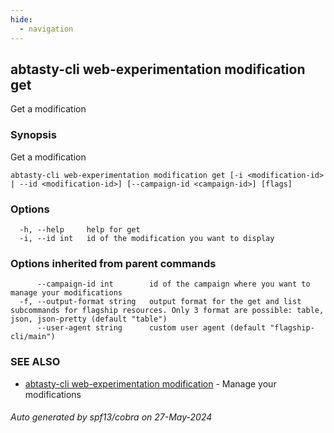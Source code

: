 ```yaml
---
hide:
  - navigation
---
```

## abtasty-cli web-experimentation modification get

Get a modification

### Synopsis

Get a modification

```
abtasty-cli web-experimentation modification get [-i <modification-id> | --id <modification-id>] [--campaign-id <campaign-id>] [flags]
```

### Options

```
  -h, --help     help for get
  -i, --id int   id of the modification you want to display
```

### Options inherited from parent commands

```
      --campaign-id int        id of the campaign where you want to manage your modifications
  -f, --output-format string   output format for the get and list subcommands for flagship resources. Only 3 format are possible: table, json, json-pretty (default "table")
      --user-agent string      custom user agent (default "flagship-cli/main")
```

### SEE ALSO

* [abtasty-cli web-experimentation modification](abtasty-cli_web-experimentation_modification.md)	 - Manage your modifications

###### Auto generated by spf13/cobra on 27-May-2024
